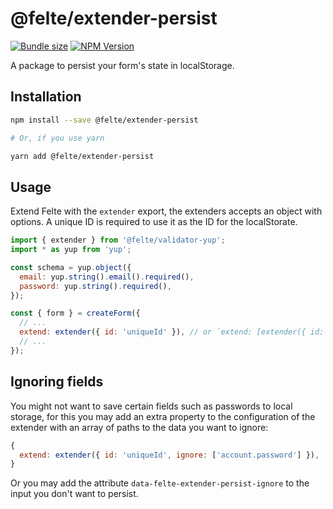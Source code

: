 # @felte/extender-persist

[![Bundle size](https://img.shields.io/bundlephobia/min/@felte/extender-persist)](https://bundlephobia.com/result?p=@felte/extender-persist)
[![NPM Version](https://img.shields.io/npm/v/@felte/extender-persist)](https://www.npmjs.com/package/@felte/extender-persist)

A package to persist your form's state in localStorage.

## Installation

```sh
npm install --save @felte/extender-persist

# Or, if you use yarn

yarn add @felte/extender-persist
```

## Usage

Extend Felte with the `extender` export, the extenders accepts an object with options. A unique ID is required to use it as the ID for the localStorate.

```javascript
import { extender } from '@felte/validator-yup';
import * as yup from 'yup';

const schema = yup.object({
  email: yup.string().email().required(),
  password: yup.string().required(),
});

const { form } = createForm({
  // ...
  extend: extender({ id: 'uniqueId' }), // or `extend: [extender({ id: 'uniqueId' })],`
  // ...
});
```

## Ignoring fields

You might not want to save certain fields such as passwords to local storage, for this you may add an extra property to the configuration of the extender with an array of paths to the data you want to ignore:

```javascript
{
  extend: extender({ id: 'uniqueId', ignore: ['account.password'] }),
}
```

Or you may add the attribute `data-felte-extender-persist-ignore` to the input you don't want to persist.
